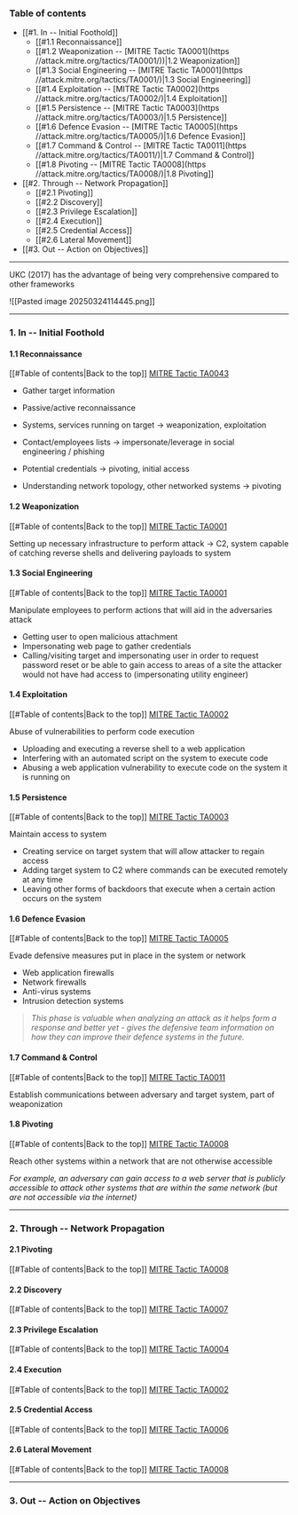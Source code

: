 ### Table of contents
- [[#1. In -- Initial Foothold]]
	- [[#1.1 Reconnaissance]]
	- [[#1.2 Weaponization -- [MITRE Tactic TA0001](https //attack.mitre.org/tactics/TA0001/))|1.2 Weaponization]]
	- [[#1.3 Social Engineering -- [MITRE Tactic TA0001](https //attack.mitre.org/tactics/TA0001/)|1.3 Social Engineering]]
	- [[#1.4 Exploitation -- [MITRE Tactic TA0002](https //attack.mitre.org/tactics/TA0002/)|1.4 Exploitation]]
	- [[#1.5 Persistence -- [MITRE Tactic TA0003](https //attack.mitre.org/tactics/TA0003/)|1.5 Persistence]]
	- [[#1.6 Defence Evasion -- [MITRE Tactic TA0005](https //attack.mitre.org/tactics/TA0005/)|1.6 Defence Evasion]]
	- [[#1.7 Command & Control -- [MITRE Tactic TA0011](https //attack.mitre.org/tactics/TA0011/)|1.7 Command & Control]]
	- [[#1.8 Pivoting -- [MITRE Tactic TA0008](https //attack.mitre.org/tactics/TA0008/)|1.8 Pivoting]]
- [[#2. Through -- Network Propagation]]
	- [[#2.1 Pivoting]]
	- [[#2.2 Discovery]]
	- [[#2.3 Privilege Escalation]]
	- [[#2.4 Execution]]
	- [[#2.5 Credential Access]]
	- [[#2.6 Lateral Movement]]
- [[#3. Out -- Action on Objectives]]

___
UKC (2017) has the advantage of being very comprehensive compared to other frameworks

![[Pasted image 20250324114445.png]]

___
### 1. In -- Initial Foothold

#### 1.1 Reconnaissance
[[#Table of contents|Back to the top]]
[MITRE Tactic TA0043](https://attack.mitre.org/tactics/TA0043/)

- Gather target information
- Passive/active reconnaissance

- Systems, services running on target $\rightarrow$ weaponization, exploitation 
- Contact/employees lists $\rightarrow$ impersonate/leverage in social engineering / phishing
- Potential credentials $\rightarrow$ pivoting, initial access
- Understanding network topology, other networked systems $\rightarrow$ pivoting 

#### 1.2 Weaponization
[[#Table of contents|Back to the top]]
[MITRE Tactic TA0001](https://attack.mitre.org/tactics/TA0001/)

Setting up necessary infrastructure to perform attack
	$\rightarrow$ C2, system capable of catching reverse shells and delivering payloads to system

#### 1.3 Social Engineering
[[#Table of contents|Back to the top]]
[MITRE Tactic TA0001](https://attack.mitre.org/tactics/TA0001/)

Manipulate employees to perform actions that will aid in the adversaries attack
- Getting user to open malicious attachment
- Impersonating web page to gather credentials
- Calling/visiting target and impersonating user in order to request password reset or be able to gain access to areas of a site the attacker would not have had access to (impersonating utility engineer)

#### 1.4 Exploitation
[[#Table of contents|Back to the top]]
[MITRE Tactic TA0002](https://attack.mitre.org/tactics/TA0002/)

Abuse of vulnerabilities to perform code execution
- Uploading and executing a reverse shell to a web application
- Interfering with an automated script on the system to execute code
- Abusing a web application vulnerability to execute code on the system it is running on

#### 1.5 Persistence
[[#Table of contents|Back to the top]]
[MITRE Tactic TA0003](https://attack.mitre.org/tactics/TA0003/)

Maintain access to system
- Creating service on target system that will allow attacker to regain access
- Adding target system to C2 where commands can be executed remotely at any time
- Leaving other forms of backdoors that execute when a certain action occurs on the system

#### 1.6 Defence Evasion
[[#Table of contents|Back to the top]]
[MITRE Tactic TA0005](https://attack.mitre.org/tactics/TA0005/)

Evade defensive measures put in place in the system or network
- Web application firewalls
- Network firewalls
- Anti-virus systems
- Intrusion detection systems

>*This phase is valuable when analyzing an attack as it helps form a response and better yet - gives the defensive team information on how they can improve their defence systems in the future.*

#### 1.7 Command & Control
[[#Table of contents|Back to the top]]
[MITRE Tactic TA0011](https://attack.mitre.org/tactics/TA0011/)

Establish communications between adversary and target system, part of weaponization

#### 1.8 Pivoting
[[#Table of contents|Back to the top]]
[MITRE Tactic TA0008](https://attack.mitre.org/tactics/TA0008/)

Reach other systems within a network that are not otherwise accessible

*For example, an adversary can gain access to a web server that is publicly accessible to attack other systems that are within the same network (but are not accessible via the internet)*

___
### 2. Through -- Network Propagation

#### 2.1 Pivoting
[[#Table of contents|Back to the top]]
[MITRE Tactic TA0008](https://attack.mitre.org/tactics/TA0008/)


#### 2.2 Discovery
[[#Table of contents|Back to the top]]
[MITRE Tactic TA0007](https://attack.mitre.org/tactics/TA0007/)



#### 2.3 Privilege Escalation
[[#Table of contents|Back to the top]]
[MITRE Tactic TA0004](https://attack.mitre.org/tactics/TA0004/)



#### 2.4 Execution
[[#Table of contents|Back to the top]]
[MITRE Tactic TA0002](https://attack.mitre.org/tactics/TA0002/)



#### 2.5 Credential Access
[[#Table of contents|Back to the top]]
[MITRE Tactic TA0006](https://attack.mitre.org/tactics/TA0006/)


#### 2.6 Lateral Movement
[[#Table of contents|Back to the top]]
[MITRE Tactic TA0008](https://attack.mitre.org/tactics/TA0008/)



___
### 3. Out -- Action on Objectives

